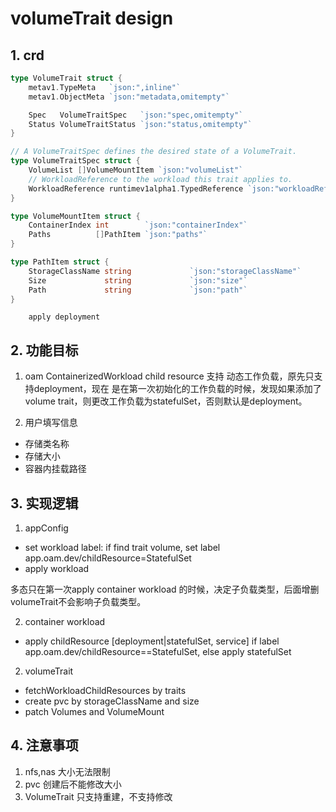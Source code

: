 # volumeTrait design

## 1. crd
```go
type VolumeTrait struct {
	metav1.TypeMeta   `json:",inline"`
	metav1.ObjectMeta `json:"metadata,omitempty"`

	Spec   VolumeTraitSpec   `json:"spec,omitempty"`
	Status VolumeTraitStatus `json:"status,omitempty"`
}

// A VolumeTraitSpec defines the desired state of a VolumeTrait.
type VolumeTraitSpec struct {
	VolumeList []VolumeMountItem `json:"volumeList"`
	// WorkloadReference to the workload this trait applies to.
	WorkloadReference runtimev1alpha1.TypedReference `json:"workloadRef"`
}

type VolumeMountItem struct {
	ContainerIndex int        `json:"containerIndex"`
	Paths          []PathItem `json:"paths"`
}

type PathItem struct {
	StorageClassName string             `json:"storageClassName"`
	Size             string             `json:"size"`
	Path             string             `json:"path"`
}
```
        apply deployment

## 2. 功能目标
1. oam ContainerizedWorkload child resource 支持 动态工作负载，原先只支持deployment，现在
是在第一次初始化的工作负载的时候，发现如果添加了 volume trait，则更改工作负载为statefulSet，否则默认是deployment。

2. 用户填写信息
- 存储类名称
- 存储大小
- 容器内挂载路径
    

## 3. 实现逻辑
1. appConfig 
- set workload label: if find trait volume, set label   app.oam.dev/childResource=StatefulSet 
- apply workload

多态只在第一次apply container workload 的时候，决定子负载类型，后面增删volumeTrait不会影响子负载类型。

2. container workload
- apply childResource [deployment|statefulSet, service]
    if label  app.oam.dev/childResource==StatefulSet,
    else
        apply statefulSet
      
2. volumeTrait
- fetchWorkloadChildResources by traits 
- create pvc by storageClassName and size 
- patch Volumes and VolumeMount

## 4. 注意事项
1. nfs,nas 大小无法限制
2. pvc 创建后不能修改大小
3. VolumeTrait 只支持重建，不支持修改
    

